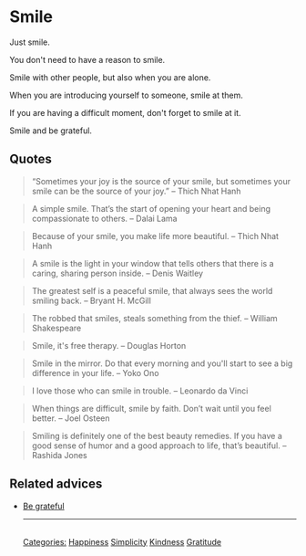 # Smile

Just smile.

You don't need to have a reason to smile.

Smile with other people, but also when you are alone.

When you are introducing yourself to someone, smile at them.

If you are having a difficult moment, don't forget to smile at it.

Smile and be grateful.

## Quotes

> “Sometimes your joy is the source of your smile, but sometimes your smile can be the source of your joy.” – Thich Nhat Hanh

> A simple smile. That’s the start of opening your heart and being compassionate to others. – Dalai Lama

> Because of your smile, you make life more beautiful. – Thich Nhat Hanh

> A smile is the light in your window that tells others that there is a caring, sharing person inside. – Denis Waitley

> The greatest self is a peaceful smile, that always sees the world smiling back. – Bryant H. McGill

> The robbed that smiles, steals something from the thief. – William Shakespeare

> Smile, it's free therapy. – Douglas Horton

> Smile in the mirror. Do that every morning and you'll start to see a big difference in your life. – Yoko Ono

> I love those who can smile in trouble. – Leonardo da Vinci

> When things are difficult, smile by faith. Don’t wait until you feel better. – Joel Osteen

> Smiling is definitely one of the best beauty remedies. If you have a good sense of humor and a good approach to life, that’s beautiful. – Rashida Jones

## Related advices

- [Be grateful](../Be%20grateful/index.md)<hr/><br/>[Categories:](../Categories/index.md) [Happiness](../Categories/Happiness.md) [Simplicity](../Categories/Simplicity.md) [Kindness](../Categories/Kindness.md) [Gratitude](../Categories/Gratitude.md)